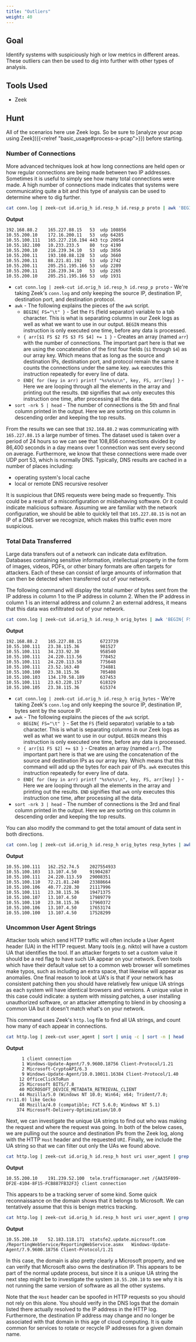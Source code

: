 ```yaml
---
title: "Outliers"
weight: 40
---
```


## Goal

Identify systems with suspiciously high or low metrics in different areas. These outliers can then be used to dig into further with other types of analysis.

## Tools Used

* Zeek

## Hunt

All of the scenarios here use Zeek logs. So be sure to [analyze your pcap using Zeek]({{<relref "basic_usage#process-a-pcap">}}) before starting.

### Number of Connections

More advanced techniques look at how long connections are held open or how regular connections are being made between two IP addresses. Sometimes it is useful to simply see how many total connections were made. A high number of connections made indicates that systems were communicating quite a bit and this type of analysis can be used to determine where to dig further.

```bash
cat conn.log | zeek-cut id.orig_h id.resp_h id.resp_p proto | awk 'BEGIN{ FS="\t" } { arr[$1 FS $2 FS $3 FS $4] += 1 } END{ for (key in arr) printf "%s%s%s\n", key, FS, arr[key] }' | sort -nrk 5 | head
```

__Output__
```
192.168.88.2	165.227.88.15	53	udp	108856
10.55.200.10	172.16.200.11	53	udp	64285
10.55.100.111	165.227.216.194	443	tcp	20054
10.55.182.100	10.233.233.5	80	tcp	4190
10.55.200.10	216.239.34.10	53	udp	3856
10.55.200.11	193.108.88.128	53	udp	3660
10.55.200.11	88.221.81.192	53	udp	2742
10.55.200.11	205.251.195.166	53	udp	2289
10.55.200.11	216.239.34.10	53	udp	2265
10.55.200.10	205.251.195.166	53	udp	1931
```

* `cat conn.log | zeek-cut id.orig_h id.resp_h id.resp_p proto` - We're taking Zeek's `conn.log` and only keeping the source IP, destination IP, destination port, and destination protocol.
* `awk` - The following explains the pieces of the `awk` script.
  * `BEGIN{ FS="\t" }` - Set the `FS` (field separator) variable to a tab character. This is what is separating columns in our Zeek logs as well as what we want to use in our output. `BEGIN` means this instruction is only executed one time, before any data is processed.
  * `{ arr[$1 FS $2 FS $3 FS $4] += 1 }` - Creates an array (named `arr`) with the number of connections. The important part here is that we are using the concatenation of the first four fields (`$1` through `$4`) as our array key. Which means that as long as the source and destination IPs, destination port, and protocol remain the same it counts the connections under the same key. `awk` executes this instruction repeatedly for every line of data.
  * `END{ for (key in arr) printf "%s%s%s\n", key, FS, arr[key] }` - Here we are looping through all the elements in the array and printing out the results. `END` signifies that `awk` only executes this instruction one time, after processing all the data.
* `sort -nrk 5 | head` - The number of connections is the 5th and final column printed in the output. Here we are sorting on this column in descending order and keeping the top results.

From the results we can see that `192.168.88.2` was communicating with `165.227.88.15` a large number of times. The dataset used is taken over a period of 24 hours so we can see that 108,856 connections divided by 86,400 seconds in a day means over 1 connection was sent every second on average. Furthermore, we know that these connections were made over UDP port 53, which is normally DNS. Typically, DNS results are cached in a number of places including:

* operating system's local cache
* local or remote DNS recursive resolver

It is suspicious that DNS requests were being made so frequently. This could be a result of a misconfiguration or misbehaving software. Or it could indicate malicious software. Assuming we are familiar with the network configuration, we should be able to quickly tell that `165.227.88.15` is not an IP of a DNS server we recognize, which makes this traffic even more suspicious.

### Total Data Transferred

Large data transfers out of a network can indicate data exfiltration. Databases containing sensitive information, intellectual property in the form of images, videos, PDFs, or other binary formats are often targets for attackers. Each of these can consist of large amounts of information that can then be detected when transferred out of your network.

The following command will display the total number of bytes sent from the IP address in column 1 to the IP address in column 2. When the IP address in column 1 is an internal address and column 2 an external address, it means that this data was exfiltrated out of your network.

```bash
cat conn.log | zeek-cut id.orig_h id.resp_h orig_bytes | awk 'BEGIN{ FS="\t" } { arr[$1 FS $2] += $3 } END{ for (key in arr) printf "%s%s%s\n", key, FS, arr[key] }' | sort -nrk 3 | head
```

__Output__
```
192.168.88.2	165.227.88.15		6723739
10.55.100.111	23.38.115.36		981527
10.55.100.111	34.233.92.30		958540
10.55.100.111	24.220.113.56		778452
10.55.100.111	24.220.113.58		775648
10.55.100.111	23.52.163.40		734881
10.55.100.100	23.38.115.36		705408
10.55.100.103	134.170.58.189		637453
10.55.100.111	23.63.220.157		618329
10.55.100.105	23.38.115.36		615374
```

* `cat conn.log | zeek-cut id.orig_h id.resp_h orig_bytes` - We're taking Zeek's `conn.log` and only keeping the source IP, destination IP, bytes sent by the source IP.
* `awk` - The following explains the pieces of the `awk` script.
  * `BEGIN{ FS="\t" }` - Set the `FS` (field separator) variable to a tab character. This is what is separating columns in our Zeek logs as well as what we want to use in our output. `BEGIN` means this instruction is only executed one time, before any data is processed.
  * `{ arr[$1 FS $2] += $3 }` - Creates an array (named `arr`). The important part here is that we are using the concatenation of the source and destination IPs as our array key. Which means that this command will add up the bytes for each pair of IPs. `awk` executes this instruction repeatedly for every line of data.
  * `END{ for (key in arr) printf "%s%s%s\n", key, FS, arr[key] }` - Here we are looping through all the elements in the array and printing out the results. `END` signifies that `awk` only executes this instruction one time, after processing all the data.
* `sort -nrk 3 | head` - The number of connections is the 3rd and final column printed in the output. Here we are sorting on this column in descending order and keeping the top results.

You can also modify the command to get the total amount of data sent in both directions.

```bash
cat conn.log | zeek-cut id.orig_h id.resp_h orig_bytes resp_bytes | awk 'BEGIN{ FS="\t" } { arr[$1 FS $2] += $3+$4 } END{ for (key in arr) printf "%s%s%s\n", key, FS, arr[key] }' | sort -nrk 3 | head
```

__Output__
```
10.55.100.111	162.252.74.5	2027554933
10.55.100.103	13.107.4.50		91904287
10.55.100.111	24.220.113.59	29008351
10.55.100.110	72.21.81.240	23388664
10.55.100.106	40.77.228.30	21117996
10.55.100.111	23.38.115.36	19471375
10.55.100.107	13.107.4.50		17989779
10.55.100.110	23.38.115.36	17960372
10.55.100.106	13.107.4.50		17653174
10.55.100.100	13.107.4.50		17528299
```

### Uncommon User Agent Strings

Attacker tools which send HTTP traffic will often include a User Agent header (UA) in the HTTP request. Many tools (e.g. nikto) will have a custom UA that identifies the tool. If an attacker forgets to set a custom value it should be a red flag to have such UA appear on your network. Even tools which have their default value set to a common web browser will sometimes make typos, such as including an extra space, that likewise will appear as anomalies. One final reason to look at UA's is that if your network has consistent patching then you should have relatively few unique UA strings as each system will have identical browsers and versions. A unique value in this case could indicate: a system with missing patches, a user installing unauthorized software, or an attacker attempting to blend in by choosing a common UA but it doesn't match what's on your network.

This command uses Zeek's `http.log` file to find all UA strings, and count how many of each appear in connections.

```bash
cat http.log | zeek-cut user_agent | sort | uniq -c | sort -n | head
```

__Output__
```
      1 client connection
      1 Windows-Update-Agent/7.9.9600.18756 Client-Protocol/1.21
      2 Microsoft-CryptoAPI/6.3
      9 Windows-Update-Agent/10.0.10011.16384 Client-Protocol/1.40
     12 OfficeClickToRun
     25 Microsoft BITS/7.8
     40 MICROSOFT_DEVICE_METADATA_RETRIEVAL_CLIENT
     44 Mozilla/5.0 (Windows NT 10.0; Win64; x64; Trident/7.0; rv:11.0) like Gecko
     48 Mozilla/4.0 (compatible; FCT 5.6.0; Windows NT 5.1)
    374 Microsoft-Delivery-Optimization/10.0
```

Next, we can investigate the unique UA strings to find out who was making the request and where the request was going. In both of the below cases, we are pulling out the source and destination IPs from the Zeek log, along with the HTTP `Host` header and the requested `URI`. Finally, we include the UA string so that we can filter out only the UAs we found above.

```bash
cat http.log | zeek-cut id.orig_h id.resp_h host uri user_agent | grep 'client connection'
```

__Output__
```
10.55.200.10	191.239.52.100	tele.trafficmanager.net	/{AA35F099-DF2E-4104-8F15-FCB887FB32F3}	client connection
```

This appears to be a tracking server of some kind. Some quick reconnaissance on the domain shows that it belongs to Microsoft. We can tentatively assume that this is benign metrics tracking.

```bash
cat http.log | zeek-cut id.orig_h id.resp_h host uri user_agent | grep 'Windows-Update-Agent/7.9.9600.18756 Client-Protocol/1.21'
```

__Output__
```
10.55.200.10	52.183.118.171	statsfe2.update.microsoft.com	/ReportingWebService/ReportingWebService.asmx	Windows-Update-Agent/7.9.9600.18756 Client-Protocol/1.21
```

In this case, the domain is also pretty clearly a Microsoft property, and we can verify that Microsoft also owns the destination IP. This appears to be part of the normal update process, but since it is a unique UA string the next step might be to investigate the system `10.55.200.10` to see why it is not running the same version of software as all the other systems.

Note that the `Host` header can be spoofed in HTTP requests so you should not rely on this alone. You should verify in the DNS logs that the domain listed there actually resolved to the IP address in the HTTP log. Furthermore, the destination IP address may change and no longer be associated with that domain in this age of cloud computing. It is quite common for services to rotate or recycle IP addresses for a given domain name.

